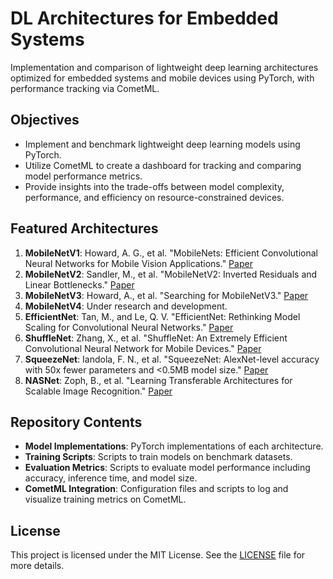 # DL Architectures for Embedded Systems

Implementation and comparison of lightweight deep learning architectures optimized for embedded systems and mobile devices using PyTorch, with performance tracking via CometML.

## Objectives
- Implement and benchmark lightweight deep learning models using PyTorch.
- Utilize CometML to create a dashboard for tracking and comparing model performance metrics.
- Provide insights into the trade-offs between model complexity, performance, and efficiency on resource-constrained devices.

## Featured Architectures
1. **MobileNetV1**: Howard, A. G., et al. "MobileNets: Efficient Convolutional Neural Networks for Mobile Vision Applications." [Paper](https://arxiv.org/abs/1704.04861)
2. **MobileNetV2**: Sandler, M., et al. "MobileNetV2: Inverted Residuals and Linear Bottlenecks." [Paper](https://arxiv.org/abs/1801.04381)
3. **MobileNetV3**: Howard, A., et al. "Searching for MobileNetV3." [Paper](https://arxiv.org/abs/1905.02244)
4. **MobileNetV4**: Under research and development.
5. **EfficientNet**: Tan, M., and Le, Q. V. "EfficientNet: Rethinking Model Scaling for Convolutional Neural Networks." [Paper](https://arxiv.org/abs/1905.11946)
6. **ShuffleNet**: Zhang, X., et al. "ShuffleNet: An Extremely Efficient Convolutional Neural Network for Mobile Devices." [Paper](https://arxiv.org/abs/1707.01083)
7. **SqueezeNet**: Iandola, F. N., et al. "SqueezeNet: AlexNet-level accuracy with 50x fewer parameters and <0.5MB model size." [Paper](https://arxiv.org/abs/1602.07360)
8. **NASNet**: Zoph, B., et al. "Learning Transferable Architectures for Scalable Image Recognition." [Paper](https://arxiv.org/abs/1707.07012)

## Repository Contents
- **Model Implementations**: PyTorch implementations of each architecture.
- **Training Scripts**: Scripts to train models on benchmark datasets.
- **Evaluation Metrics**: Scripts to evaluate model performance including accuracy, inference time, and model size.
- **CometML Integration**: Configuration files and scripts to log and visualize training metrics on CometML.

## License
This project is licensed under the MIT License. See the [LICENSE](LICENSE) file for more details.
